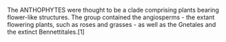 The ANTHOPHYTES were thought to be a clade comprising plants bearing flower-like structures. The group contained the angiosperms - the extant flowering plants, such as roses and grasses - as well as the Gnetales and the extinct Bennettitales.[1]
